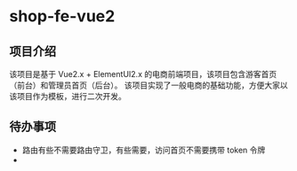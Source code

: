 # shop-fe-vue2

## 项目介绍
该项目是基于 Vue2.x  + ElementUI2.x 的电商前端项目，该项目包含游客首页（前台）和管理员首页（后台）。
该项目实现了一般电商的基础功能，方便大家以该项目作为模板，进行二次开发。

## 待办事项
- 路由有些不需要路由守卫，有些需要，访问首页不需要携带 token 令牌
- 


